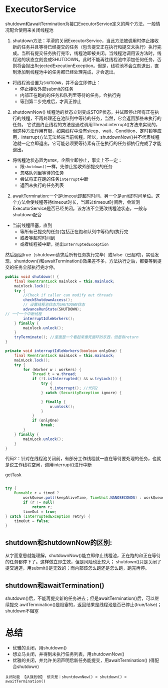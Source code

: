 # ExecutorService

shutdown和awaitTermination为接口ExecutorService定义的两个方法，一般情况配合使用来关闭线程池

1. shutdown方法：平滑的关闭ExecutorService，当此方法被调用时停止接收新的任务并且等待已经提交的任务（包含提交正在执行和提交未执行）执行完成。当所有提交任务执行完毕，线程池即被关闭。当线程池调用该方法时，线程池的状态立刻变成SHUTDOWN。此时不能再往线程池中添加任何任务，否则将会抛出RejectedExecutionException。但是，线程池不会立刻退出，直到添加到线程池中的任务都已经处理完成，才会退出。

- 将线程池设置为`SHUTDOWN`，并不会立即停止：
    - 停止接收外部submit的任务
    - 内部正在跑的的任务和队列里等待的任务，会执行完
    - 等到第二步完成后，才真正停止
2. shutdownNow()
线程池的状态立刻变成STOP状态，并试图停止所有正在执行的线程，不再处理还在池队列中等待的任务，当然，它会返回那些未执行的任务。
它试图终止线程的方法是通过调用Thread.interrupt()方法来实现的，但这种方法作用有限，如果线程中没有sleep、wait、Condition、定时锁等应用，interrupt方法无法终端当前线程。所以，shutdownNow()并不代表线程池就一定立即退出，它可能必须要等待素有正在执行的任务都执行完成了才能退出。
- 将线程池状态置为`STOP`。企图立即停止，事实上不一定：
    - 跟`shutdown()`一样，先停止接收外部提交的任务
    - 忽略队列里等待的任务
    - 尝试将正在跑的任务`interrupt`中断
    - 返回未执行的任务列表
<!-- * shutDownNow方法会返回未完成的任务队列中的任务列表
* advanceRunState方法中传入的是STOP，而不是SHUTDOWN。 -->


2. awaitTermination:一个是timeout即超时时间，另一个是unit即时间单位。这个方法会使线程等待timeout时长，当超过timeout时间后，会监测ExecutorService是否已经关闭。该方法不会更改线程池状态，一般与shutdown配合
- 当前线程阻塞，直到
    - 等所有已提交的任务(包括正在跑和队列中等待的)执行完
    - 或者等超时时间到
    - 或者线程被中断，抛出`InterruptedException`

然后返回true（shutdown请求后所有任务执行完毕）或false（已超时)，实验发现，shuntdown()和awaitTermination()效果差不多，方法执行之后，都要等到提交的任务全部执行完才停。


```java
public void shutdown() {
    final ReentrantLock mainlock = this.mainlock;
    mainlock.lock();
    try {
        //Check if caller can modify out threads
        checkShutdownAccess();
        // 设置线程池状态为SHUTDOWN状态
        advanceRunState(SHUTDOWN);
// 一个一个中断线程
        interruptIdleWorkers();
    } finally {
        mainlock.unlock();
    }
    tryTerminate(); //里面是一个看起来像死循环的东西，但是有return
}
```


```java
private void interruptIdleWorkers(boolean onlyOne) {
    final ReentrantLock mainLock = this.mainLock;
    mainLock.lock();
    try {
        for (Worker w : workers) {
            Thread t = w.thread;
            if (!t.isInterrupted() && w.tryLock()) {
                try {
                    t.interrupt(); //代码2
                } catch (SecurityException ignore) {

                } finally {
                    w.unlock();
                }
            }
            if (onlyOne)
                break;
        }
    } finally {
        mainLock.unlock();
    }
}
```
代码2：针对在线程池关闭前，有部分工作线程就一直在等待要处理的任务，也就是说工作线程空闲，调用interrupt()进行中断

getTask
```java

try {
    Runnable r = timed ?
        workQueue.poll(keepAliveTime, TimeUnit.NANOSECONDS) : workQueue.take();
        if (r != null)
            return r;
        timeOut = true;
} catch (InterruptedException retry) {
    timeOut = false;
}
```
## shutdown和shutdownNow的区别:
从字面意思就能理解，shutdownNow()能立即停止线程池，正在跑的和正在等待的任务都停下了。这样做立即生效，但是风险也比较大；
shutdown()只是关闭了提交通道，用submit()是无效的；而内部该怎么跑还是怎么跑，跑完再停。

## shutdown和awaitTermination()
shutdown()后，不能再提交新的任务进去；但是awaitTermination()后，可以继续提交
awitTermination()是阻塞的，返回结果是线程池是否已停止(true/false)；shutdown不阻塞

# 总结
* 优雅的关闭，用shutdown()
* 想立马关闭，并得到未执行任务列表，用shutdownNow()
* 优雅的关闭，并允许关闭声明后新任务能提交，用awaitTermination() (得配合shutdown)

```
关闭功能 【从强到弱】 依次是：shuntdownNow() > shutdown() > awaitTermination()
```
